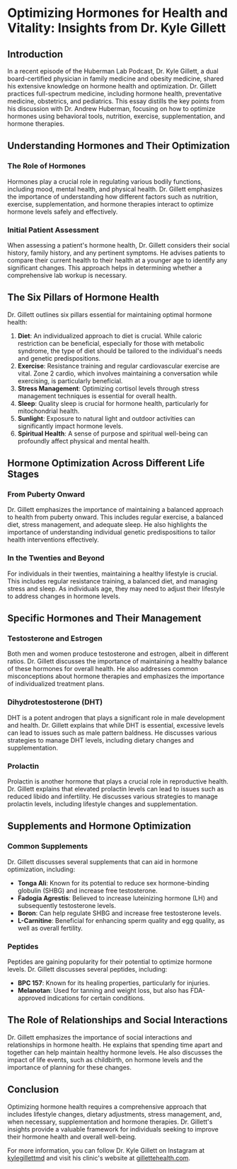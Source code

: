 # Optimizing Hormones for Health and Vitality: Insights from Dr. Kyle Gillett

## Introduction

In a recent episode of the Huberman Lab Podcast, Dr. Kyle Gillett, a dual board-certified physician in family medicine and obesity medicine, shared his extensive knowledge on hormone health and optimization. Dr. Gillett practices full-spectrum medicine, including hormone health, preventative medicine, obstetrics, and pediatrics. This essay distills the key points from his discussion with Dr. Andrew Huberman, focusing on how to optimize hormones using behavioral tools, nutrition, exercise, supplementation, and hormone therapies.

## Understanding Hormones and Their Optimization

### The Role of Hormones

Hormones play a crucial role in regulating various bodily functions, including mood, mental health, and physical health. Dr. Gillett emphasizes the importance of understanding how different factors such as nutrition, exercise, supplementation, and hormone therapies interact to optimize hormone levels safely and effectively.

### Initial Patient Assessment

When assessing a patient's hormone health, Dr. Gillett considers their social history, family history, and any pertinent symptoms. He advises patients to compare their current health to their health at a younger age to identify any significant changes. This approach helps in determining whether a comprehensive lab workup is necessary.

## The Six Pillars of Hormone Health

Dr. Gillett outlines six pillars essential for maintaining optimal hormone health:

1. **Diet**: An individualized approach to diet is crucial. While caloric restriction can be beneficial, especially for those with metabolic syndrome, the type of diet should be tailored to the individual's needs and genetic predispositions.
2. **Exercise**: Resistance training and regular cardiovascular exercise are vital. Zone 2 cardio, which involves maintaining a conversation while exercising, is particularly beneficial.
3. **Stress Management**: Optimizing cortisol levels through stress management techniques is essential for overall health.
4. **Sleep**: Quality sleep is crucial for hormone health, particularly for mitochondrial health.
5. **Sunlight**: Exposure to natural light and outdoor activities can significantly impact hormone levels.
6. **Spiritual Health**: A sense of purpose and spiritual well-being can profoundly affect physical and mental health.

## Hormone Optimization Across Different Life Stages

### From Puberty Onward

Dr. Gillett emphasizes the importance of maintaining a balanced approach to health from puberty onward. This includes regular exercise, a balanced diet, stress management, and adequate sleep. He also highlights the importance of understanding individual genetic predispositions to tailor health interventions effectively.

### In the Twenties and Beyond

For individuals in their twenties, maintaining a healthy lifestyle is crucial. This includes regular resistance training, a balanced diet, and managing stress and sleep. As individuals age, they may need to adjust their lifestyle to address changes in hormone levels.

## Specific Hormones and Their Management

### Testosterone and Estrogen

Both men and women produce testosterone and estrogen, albeit in different ratios. Dr. Gillett discusses the importance of maintaining a healthy balance of these hormones for overall health. He also addresses common misconceptions about hormone therapies and emphasizes the importance of individualized treatment plans.

### Dihydrotestosterone (DHT)

DHT is a potent androgen that plays a significant role in male development and health. Dr. Gillett explains that while DHT is essential, excessive levels can lead to issues such as male pattern baldness. He discusses various strategies to manage DHT levels, including dietary changes and supplementation.

### Prolactin

Prolactin is another hormone that plays a crucial role in reproductive health. Dr. Gillett explains that elevated prolactin levels can lead to issues such as reduced libido and infertility. He discusses various strategies to manage prolactin levels, including lifestyle changes and supplementation.

## Supplements and Hormone Optimization

### Common Supplements

Dr. Gillett discusses several supplements that can aid in hormone optimization, including:

- **Tonga Ali**: Known for its potential to reduce sex hormone-binding globulin (SHBG) and increase free testosterone.
- **Fadogia Agrestis**: Believed to increase luteinizing hormone (LH) and subsequently testosterone levels.
- **Boron**: Can help regulate SHBG and increase free testosterone levels.
- **L-Carnitine**: Beneficial for enhancing sperm quality and egg quality, as well as overall fertility.

### Peptides

Peptides are gaining popularity for their potential to optimize hormone levels. Dr. Gillett discusses several peptides, including:

- **BPC 157**: Known for its healing properties, particularly for injuries.
- **Melanotan**: Used for tanning and weight loss, but also has FDA-approved indications for certain conditions.

## The Role of Relationships and Social Interactions

Dr. Gillett emphasizes the importance of social interactions and relationships in hormone health. He explains that spending time apart and together can help maintain healthy hormone levels. He also discusses the impact of life events, such as childbirth, on hormone levels and the importance of planning for these changes.

## Conclusion

Optimizing hormone health requires a comprehensive approach that includes lifestyle changes, dietary adjustments, stress management, and, when necessary, supplementation and hormone therapies. Dr. Gillett's insights provide a valuable framework for individuals seeking to improve their hormone health and overall well-being.

For more information, you can follow Dr. Kyle Gillett on Instagram at [kylegillettmd](https://www.instagram.com/kylegillettmd) and visit his clinic's website at [gillettehealth.com](https://www.gillettehealth.com).